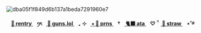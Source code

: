 ![dba05f1f849d6b137a1beda7291960e7](https://github.com/user-attachments/assets/46133134-b22d-4e10-9c18-845ad3572f58)


<p align="center"><b><a href="https://rentry.co/enjin-"> 💜 rentry </a>⠀ꪆৎ⠀<a href="https://guns.lol/akira.fudo"> 🖤 guns.lol </a>⠀₊ ⊹⠀<a href="https://pronouns.cc/@shiyu"> ▪ 🍇 prns </a>⠀†⠀<a href="https://blccm.atabook.org/"> 🐈‍⬛ ata </a>⠀♡ ̆̈⠀<a href="https://anton-ivanov.straw.page/"> 💜 straw </a>⠀⋆˚࿔


